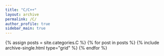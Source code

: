 ```yaml
---
title: "C/C++"
layout: archive
permalink: /C/
author_profile: true
sidebar_main: true
---
```

{% assign posts = site.categories.C %}
{% for post in posts %} {% include archive-single.html type="grid" %} {% endfor %}